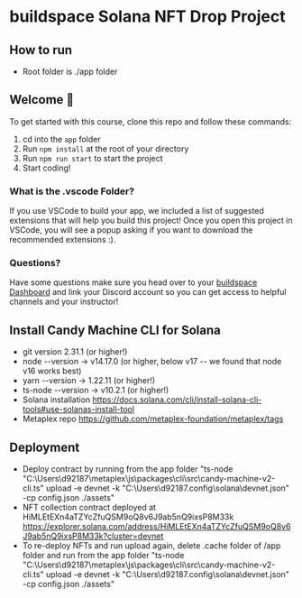 # buildspace Solana NFT Drop Project

## How to run

- Root folder is ./app folder

## Welcome 👋

To get started with this course, clone this repo and follow these commands:

1. cd into the `app` folder
2. Run `npm install` at the root of your directory
3. Run `npm run start` to start the project
4. Start coding!

### What is the .vscode Folder?

If you use VSCode to build your app, we included a list of suggested extensions that will help you build this project! Once you open this project in VSCode, you will see a popup asking if you want to download the recommended extensions :).

### Questions?

Have some questions make sure you head over to your [buildspace Dashboard](https://app.buildspace.so/projects/CO77556be5-25e9-49dd-a799-91a2fc29520e) and link your Discord account so you can get access to helpful channels and your instructor!

## Install Candy Machine CLI for Solana

- git version 2.31.1 (or higher!)
- node --version -> v14.17.0 (or higher, below v17 -- we found that node v16 works best)
- yarn --version -> 1.22.11 (or higher!)
- ts-node --version -> v10.2.1 (or higher!)
- Solana installation <https://docs.solana.com/cli/install-solana-cli-tools#use-solanas-install-tool>
- Metaplex repo <https://github.com/metaplex-foundation/metaplex/tags>
  
## Deployment

- Deploy contract by running from the app folder "ts-node "C:\Users\d92187\metaplex\js\packages\cli\src\candy-machine-v2-cli.ts" upload -e devnet -k "C:\Users\d92187\.config\solana\devnet.json" -cp config.json ./assets"
- NFT collection contract deployed at HiMLEtEXn4aTZYcZfuQSM9oQ8v6J9ab5nQ9ixsP8M33k <https://explorer.solana.com/address/HiMLEtEXn4aTZYcZfuQSM9oQ8v6J9ab5nQ9ixsP8M33k?cluster=devnet>
- To re-deploy NFTs and run upload again, delete .cache folder of /app folder and run from the app folder "ts-node "C:\Users\d92187\metaplex\js\packages\cli\src\candy-machine-v2-cli.ts" upload -e devnet -k "C:\Users\d92187\.config\solana\devnet.json" -cp config.json ./assets"
